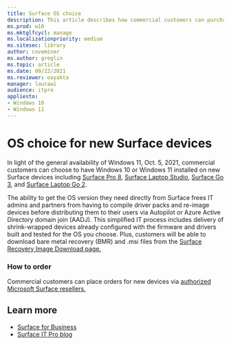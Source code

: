 ```yaml
---
title: Surface OS choice 
description: This article describes how commercial customers can purchase new Surface devices with Windows 10 or Windows 11. 
ms.prod: w10
ms.mktglfcycl: manage
ms.localizationpriority: medium
ms.sitesec: library
author: coveminer
ms.author: greglin
ms.topic: article
ms.date: 09/22/2021
ms.reviewer: oayakta
manager: laurawi
audience: itpro
appliesto:
- Windows 10
- Windows 11
---
```


# OS choice for new Surface devices
 
In light of the general availability of Windows 11, Oct. 5, 2021, commercial customers can choose to have Windows 10 or Windows 11 installed on new Surface devices including [Surface Pro 8](https://www.microsoft.com/surface/business/surface-pro-8), [Surface Laptop Studio](https://www.microsoft.com/surface/business/surface-laptop-studio), [Surface Go 3](https://www.microsoft.com/surface/business/surface-go-3), and [Surface Laptop Go 2](https://www.microsoft.com/surface/business/surface-laptop-go-2).    
 
The ability to get the OS version they need directly from Surface frees IT admins and partners from having to compile driver packs and re-image devices before distributing them to their users via Autopilot or Azure Active Directory domain join (AADJ). This simplified IT process includes delivery of shrink-wrapped devices already configured with the firmware and drivers built and tested for the OS you choose. Plus, customers will be able to download bare metal recovery (BMR) and .msi files from the [Surface Recovery Image Download page.](https://support.microsoft.com/surface-recovery-image) 
 
### How to order

Commercial customers can place orders for new devices via [authorized Microsoft Surface resellers.](https://www.microsoft.com/surface/business/where-to-buy-microsoft-surface?)

## Learn more

- [Surface for Business](https://www.microsoft.com/surface/business)
- [Surface IT Pro blog](https://techcommunity.microsoft.com/t5/surface-it-pro-blog/bg-p/SurfaceITPro)